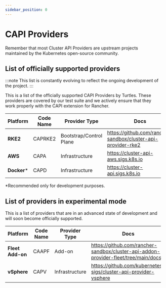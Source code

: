 ```yaml
---
sidebar_position: 0
---
```


# CAPI Providers

Remember that most Cluster API Providers are upstream projects maintained by the Kubernetes open-source community.

## List of officially supported providers

:::note
This list is constantly evolving to reflect the ongoing development of the project.
:::

This is a list of the officially supported CAPI Providers by Turtles. These providers are covered by our test suite and we actively ensure that they work properly with the CAPI extension for Rancher.

| Platform        | Code Name                      | Provider Type            | Docs                     |
|-----------------|--------------------------------|--------------------------|--------------------------|
| **RKE2**            | CAPRKE2                    | Bootstrap/Control Plane  | https://github.com/rancher-sandbox/cluster-api-provider-rke2 |
| **AWS**         | CAPA                           | Infrastructure           | https://cluster-api-aws.sigs.k8s.io |
| **Docker**\*         | CAPD                           | Infrastructure           | https://cluster-api.sigs.k8s.io |

*Recommended only for development purposes.

## List of providers in experimental mode

This is a list of providers that are in an advanced state of development and will soon become officially supported.

| Platform        | Code Name                      | Provider Type            | Docs                     |
|-----------------|--------------------------------|--------------------------|--------------------------|
| **Fleet Add-on**  | CAAPF                           | Add-on           | https://github.com/rancher-sandbox/cluster-api-addon-provider-fleet/tree/main/docs |
| **vSphere**         | CAPV                           | Infrastructure           | https://github.com/kubernetes-sigs/cluster-api-provider-vsphere |
